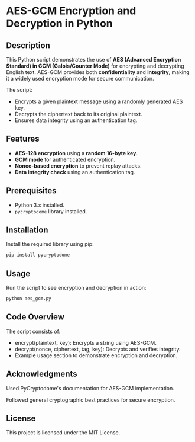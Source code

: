 # AES-GCM Encryption and Decryption in Python

## Description
This Python script demonstrates the use of **AES (Advanced Encryption Standard) in GCM (Galois/Counter Mode)** for encrypting and decrypting English text. AES-GCM provides both **confidentiality** and **integrity**, making it a widely used encryption mode for secure communication.

The script:
- Encrypts a given plaintext message using a randomly generated AES key.
- Decrypts the ciphertext back to its original plaintext.
- Ensures data integrity using an authentication tag.

## Features
- **AES-128 encryption** using a **random 16-byte key**.
- **GCM mode** for authenticated encryption.
- **Nonce-based encryption** to prevent replay attacks.
- **Data integrity check** using an authentication tag.

## Prerequisites
- Python 3.x installed.
- `pycryptodome` library installed.

## Installation
Install the required library using pip:
```sh
pip install pycryptodome
```
## Usage
Run the script to see encryption and decryption in action:
``` sh
python aes_gcm.py
```

## Code Overview
The script consists of:

- encrypt(plaintext, key): Encrypts a string using AES-GCM.
- decrypt(nonce, ciphertext, tag, key): Decrypts and verifies integrity.
- Example usage section to demonstrate encryption and decryption.

## Acknowledgments
Used PyCryptodome's documentation for AES-GCM implementation.

Followed general cryptographic best practices for secure encryption.

## License
This project is licensed under the MIT License.
